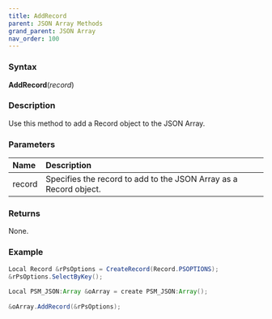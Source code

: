 ```yaml
---
title: AddRecord
parent: JSON Array Methods
grand_parent: JSON Array
nav_order: 100
---
```


### [](#header-3)Syntax

**AddRecord**(_record_)

### [](#header-3)Description

Use this method to add a Record object to the JSON Array.

### [](#header-3)Parameters

| Name           | Description                                                                    |
|:---------------|:-------------------------------------------------------------------------------|
| record         | Specifies the record to add to the JSON Array as a Record object.              |


### [](#header-3)Returns

None.

### [](#header-3)Example

```java
Local Record &rPsOptions = CreateRecord(Record.PSOPTIONS);
&rPsOptions.SelectByKey();
   
Local PSM_JSON:Array &oArray = create PSM_JSON:Array();
   
&oArray.AddRecord(&rPsOptions);
```
